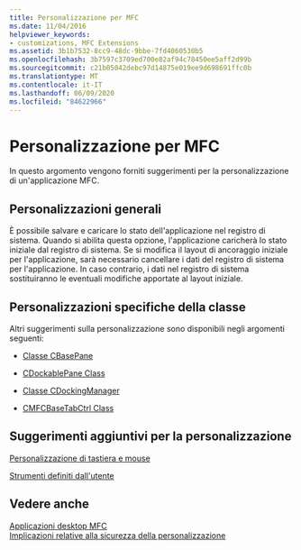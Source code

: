 ```yaml
---
title: Personalizzazione per MFC
ms.date: 11/04/2016
helpviewer_keywords:
- customizations, MFC Extensions
ms.assetid: 3b1b7532-8cc9-48dc-9bbe-7fd4060530b5
ms.openlocfilehash: 3b7597c3709ed700e82af94c78450ee5aff2d99b
ms.sourcegitcommit: c21b05042debc97d14875e019ee9d698691ffc0b
ms.translationtype: MT
ms.contentlocale: it-IT
ms.lasthandoff: 06/09/2020
ms.locfileid: "84622966"
---
```

# <a name="customization-for-mfc"></a>Personalizzazione per MFC

In questo argomento vengono forniti suggerimenti per la personalizzazione di un'applicazione MFC.

## <a name="general-customizations"></a>Personalizzazioni generali

È possibile salvare e caricare lo stato dell'applicazione nel registro di sistema. Quando si abilita questa opzione, l'applicazione caricherà lo stato iniziale dal registro di sistema. Se si modifica il layout di ancoraggio iniziale per l'applicazione, sarà necessario cancellare i dati del registro di sistema per l'applicazione. In caso contrario, i dati nel registro di sistema sostituiranno le eventuali modifiche apportate al layout iniziale.

## <a name="class-specific-customizations"></a>Personalizzazioni specifiche della classe

Altri suggerimenti sulla personalizzazione sono disponibili negli argomenti seguenti:

- [Classe CBasePane](reference/cbasepane-class.md)

- [CDockablePane Class](reference/cdockablepane-class.md)

- [Classe CDockingManager](reference/cdockingmanager-class.md)

- [CMFCBaseTabCtrl Class](reference/cmfcbasetabctrl-class.md)

## <a name="additional-customization-tips"></a>Suggerimenti aggiuntivi per la personalizzazione

[Personalizzazione di tastiera e mouse](keyboard-and-mouse-customization.md)

[Strumenti definiti dall'utente](user-defined-tools.md)

## <a name="see-also"></a>Vedere anche

[Applicazioni desktop MFC](mfc-desktop-applications.md)<br/>
[Implicazioni relative alla sicurezza della personalizzazione](security-implications-of-customization.md)
